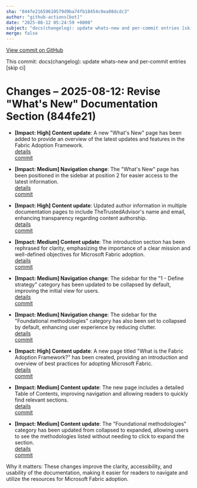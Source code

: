 ```yaml
---
sha: "844fe21659610579d9ba74fb18454c0ea08dcdc3"
author: "github-actions[bot]"
date: "2025-08-12 05:24:59 +0000"
subject: "docs(changelog): update whats-new and per-commit entries [skip ci]"
merge: false
---
```


[View commit on GitHub](https://github.com/TheTrustedAdvisor/FabricAdoptionFramework/commit/844fe21659610579d9ba74fb18454c0ea08dcdc3)

This commit: docs(changelog): update whats-new and per-commit entries [skip ci]

# Changes – 2025-08-12: Revise "What's New" Documentation Section (844fe21)

- **[Impact: High] Content update**: A new "What's New" page has been added to provide an overview of the latest updates and features in the Fabric Adoption Framework.  
   [details](/docs/about/changes/2025-08-09-whats-new)  
   [commit](https://github.com/TheTrustedAdvisor/FabricAdoptionFramework/commit/71cf72f05c38885600d0cf2e75f9c414268772f7)

- **[Impact: Medium] Navigation change**: The "What's New" page has been positioned in the sidebar at position 2 for easier access to the latest information.  
   [details](/docs/about/changes/2025-08-09-whats-new)  
   [commit](https://github.com/TheTrustedAdvisor/FabricAdoptionFramework/commit/71cf72f05c38885600d0cf2e75f9c414268772f7)

- **[Impact: High] Content update**: Updated author information in multiple documentation pages to include TheTrustedAdvisor's name and email, enhancing transparency regarding content authorship.  
   [details](/docs/about/changes/2025-08-10-update-authors)  
   [commit](https://github.com/TheTrustedAdvisor/FabricAdoptionFramework/commit/12347518ca6acb5970be585f60e97a0f2ad917ed)

- **[Impact: Medium] Content update**: The introduction section has been rephrased for clarity, emphasizing the importance of a clear mission and well-defined objectives for Microsoft Fabric adoption.  
   [details](/docs/about/changes/2025-08-08-updated-mission-and-objectives)  
   [commit](https://github.com/TheTrustedAdvisor/FabricAdoptionFramework/commit/8142c36813c1f1dda3e85f2c1005d59af8c)

- **[Impact: Medium] Navigation change**: The sidebar for the "1 - Define strategy" category has been updated to be collapsed by default, improving the initial view for users.  
   [details](/docs/about/changes/2025-08-07-sidebar)  
   [commit](https://github.com/TheTrustedAdvisor/FabricAdoptionFramework/commit/4274e23db5053e709863281d16b753b655604760)

- **[Impact: Medium] Navigation change**: The sidebar for the "Foundational methodologies" category has also been set to collapsed by default, enhancing user experience by reducing clutter.  
   [details](/docs/about/changes/2025-08-07-sidebar)  
   [commit](https://github.com/TheTrustedAdvisor/FabricAdoptionFramework/commit/4274e23db5053e709863281d16b753b655604760)

- **[Impact: High] Content update**: A new page titled "What is the Fabric Adoption Framework?" has been created, providing an introduction and overview of best practices for adopting Microsoft Fabric.  
   [details](/docs/about/changes/2025-08-07-what-is-the-fabric-adoption-framework)  
   [commit](https://github.com/TheTrustedAdvisor/FabricAdoptionFramework/commit/d28fbbb1fe7c1382ae137e25293ad4450107a5f1)

- **[Impact: Medium] Content update**: The new page includes a detailed Table of Contents, improving navigation and allowing readers to quickly find relevant sections.  
   [details](/docs/about/changes/2025-08-07-what-is-the-fabric-adoption-framework)  
   [commit](https://github.com/TheTrustedAdvisor/FabricAdoptionFramework/commit/d28fbbb1fe7c1382ae137e25293ad4450107a5f1)

- **[Impact: Medium] Content update**: The "Foundational methodologies" category has been updated from collapsed to expanded, allowing users to see the methodologies listed without needing to click to expand the section.  
   [details](/docs/about/changes/2025-08-08-foundational-methodologies)  
   [commit](https://github.com/TheTrustedAdvisor/FabricAdoptionFramework/commit/8888fa543b97e8fc92e507e0619ed5100abd83f9)

Why it matters: These changes improve the clarity, accessibility, and usability of the documentation, making it easier for readers to navigate and utilize the resources for Microsoft Fabric adoption.
